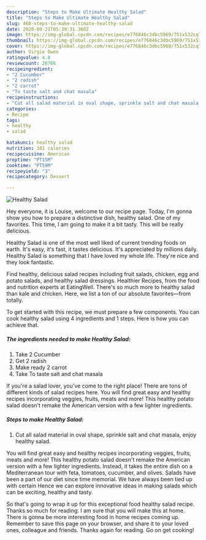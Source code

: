 ```yaml
---
description: "Steps to Make Ultimate Healthy Salad"
title: "Steps to Make Ultimate Healthy Salad"
slug: 468-steps-to-make-ultimate-healthy-salad
date: 2020-09-21T05:39:31.360Z
image: https://img-global.cpcdn.com/recipes/e776846c3dbc5969/751x532cq70/healthy-salad-recipe-main-photo.jpg
thumbnail: https://img-global.cpcdn.com/recipes/e776846c3dbc5969/751x532cq70/healthy-salad-recipe-main-photo.jpg
cover: https://img-global.cpcdn.com/recipes/e776846c3dbc5969/751x532cq70/healthy-salad-recipe-main-photo.jpg
author: Virgie Owen
ratingvalue: 4.8
reviewcount: 26766
recipeingredient:
- "2 Cucumber"
- "2 radish"
- "2 carrot"
- "To taste salt and chat masala"
recipeinstructions:
- "Cut all salad material in oval shape, sprinkle salt and chat masala, enjoy healthy salad."
categories:
- Recipe
tags:
- healthy
- salad

katakunci: healthy salad 
nutrition: 101 calories
recipecuisine: American
preptime: "PT15M"
cooktime: "PT59M"
recipeyield: "3"
recipecategory: Dessert

---
```



![Healthy Salad](https://img-global.cpcdn.com/recipes/e776846c3dbc5969/751x532cq70/healthy-salad-recipe-main-photo.jpg)

Hey everyone, it is Louise, welcome to our recipe page. Today, I'm gonna show you how to prepare a distinctive dish, healthy salad. One of my favorites. This time, I am going to make it a bit tasty. This will be really delicious.

Healthy Salad is one of the most well liked of current trending foods on earth. It's easy, it's fast, it tastes delicious. It's appreciated by millions daily. Healthy Salad is something that I have loved my whole life. They're nice and they look fantastic.

Find healthy, delicious salad recipes including fruit salads, chicken, egg and potato salads, and healthy salad dressings. Healthier Recipes, from the food and nutrition experts at EatingWell. There&#39;s so much more to healthy salad than kale and chicken. Here, we list a ton of our absolute favorites—from totally.


To get started with this recipe, we must prepare a few components. You can cook healthy salad using 4 ingredients and 1 steps. Here is how you can achieve that.

<!--inarticleads1-->

##### The ingredients needed to make Healthy Salad:

1. Take 2 Cucumber
1. Get 2 radish
1. Make ready 2 carrot
1. Take To taste salt and chat masala


If you&#39;re a salad lover, you&#39;ve come to the right place! There are tons of different kinds of salad recipes here. You will find great easy and healthy recipes incorporating veggies, fruits, meats and more! This healthy potato salad doesn&#39;t remake the American version with a few lighter ingredients. 

<!--inarticleads2-->

##### Steps to make Healthy Salad:

1. Cut all salad material in oval shape, sprinkle salt and chat masala, enjoy healthy salad.


You will find great easy and healthy recipes incorporating veggies, fruits, meats and more! This healthy potato salad doesn&#39;t remake the American version with a few lighter ingredients. Instead, it takes the entire dish on a Mediterranean tour with feta, tomatoes, cucumber, and olives. Salads have been a part of our diet since time memorial. We have always been tied up with certain Hence we can explore innovative ideas in making salads which can be exciting, healthy and tasty. 

So that's going to wrap it up for this exceptional food healthy salad recipe. Thanks so much for reading. I am sure that you will make this at home. There is gonna be more interesting food in home recipes coming up. Remember to save this page on your browser, and share it to your loved ones, colleague and friends. Thanks again for reading. Go on get cooking!
